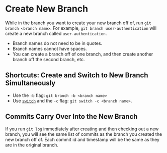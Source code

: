 # Create New Branch

While in the branch you want to create your new branch off of, run `git branch <branch name>`.  For example, `git branch user-authentication` will create a new branch called `user-authentication`.

- Branch names do not need to be in quotes.
- Branch names cannot have spaces.
- You can create a branch off of one branch, and then create another branch off the second branch, etc.


## Shortcuts: Create and Switch to New Branch Simultaneously

- Use the `-b` flag: `git branch -b <branch name>`
- Use [`switch`](3-switch-or-checkout-branch.md) and the `-c` flag: `git switch -c <branch name>`.


## Commits Carry Over Into the New Branch

If you run `git log` immediately after creating and then checking out a new branch, you will see the same list of commits as the branch you created the new branch off of.  Each commit id and timestamp will be the same as they are in the original branch.